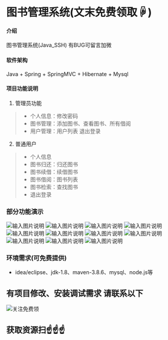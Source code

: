 # 图书管理系统(文末免费领取☟)
> 
#### 介绍
图书管理系统(Java_SSH)
有BUG可留言加微

#### 软件架构
Java + Spring + SpringMVC + Hibernate + Mysql


#### 项目功能说明

1.  管理员功能
> + 个人信息：修改密码
> + 图书管理：添加图书、查看图书、所有借阅
> + 用户管理：用户列表
>   退出登录
2.  普通用户
> + 个人信息
> + 图书归还：归还图书
> + 图书续借：续借图书
> + 图书借阅：图书列表
> + 图书检索：查找图书
> + 退出登录


### 部分功能演示
![输入图片说明](photo/1-1.png)
![输入图片说明](photo/1-2.png)
![输入图片说明](photo/1-3.png)
![输入图片说明](photo/1-4.png)
![输入图片说明](photo/1-5.png)
![输入图片说明](photo/1-6.png)
![输入图片说明](photo/1-7.png)
![输入图片说明](photo/2-1.png)
![输入图片说明](photo/2-2.png)
![输入图片说明](photo/2-3.png)
![输入图片说明](photo/2-4.png)



### 环境需求(可免费提供)
- idea/eclipse、jdk-1.8、maven-3.8.6、mysql、node.js等


## 有项目修改、安装调试需求 请联系以下
![关注免费领](联系.png)

## 获取资源扫☝☝☝


